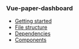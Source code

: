 ### Vue-paper-dashboard
- [Getting started](/)
- [File structure](/filestructure)
- [Dependencies](/dependencies)
- [Components](/components)